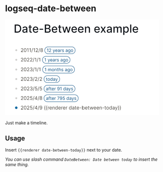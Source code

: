 # logseq-date-between

![](./assets/img01.png)

Just make a timeline.

## Usage

Insert `{{renderer date-between-today}}` next to your date.

*You can use slash command `DateBetween: Date between today` to insert the same thing.*
